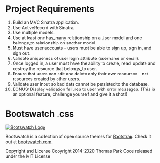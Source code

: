 
# Project Requirements
1. Build an MVC Sinatra application.
2. Use ActiveRecord with Sinatra.
3. Use multiple models.
4. Use at least one has_many relationship on a User model and one belongs_to relationship on another model.
5. Must have user accounts - users must be able to sign up, sign in, and sign out.
6. Validate uniqueness of user login attribute (username or email).
7. Once logged in, a user must have the ability to create, read, update and destroy the resource that belongs_to user.
8. Ensure that users can edit and delete only their own resources - not resources created by other users.
9. Validate user input so bad data cannot be persisted to the database.
10. BONUS: Display validation failures to user with error messages. (This is an optional feature, challenge yourself and give it a shot!)

# Bootswatch .css 

[![Bootswatch Logo](https://bootswatch.com/_assets/img/logo-dark.png)](https://bootswatch.com/)

Bootswatch is a collection of open source themes for [Bootstrap](https://getbootstrap.com/). Check it out at [bootswatch.com](https://bootswatch.com).

Copyright and License
Copyright 2014-2020 Thomas Park
Code released under the MIT License